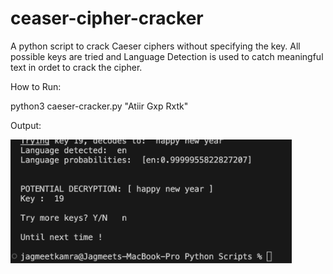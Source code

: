 # ceaser-cipher-cracker
A python script to crack Caeser ciphers without specifying the key. All possible keys are tried and Language Detection is used to catch meaningful text in ordet to crack the cipher.

How to Run:

python3 caeser-cracker.py "Atiir Gxp Rxtk"

Output: 

<img src="https://github.com/jagmeetkamra/caeser-cipher-cracker/blob/main/output.png" width="450px" padding=0>
